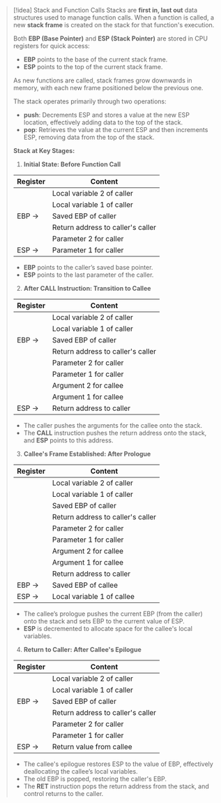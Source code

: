 > [!idea] Stack and Function Calls
> Stacks are **first in, last out** data structures used to manage function calls. When a function is called, a new **stack frame** is created on the stack for that function's execution.
>
> Both **EBP (Base Pointer)** and **ESP (Stack Pointer)** are stored in CPU registers for quick access:
> - **EBP** points to the base of the current stack frame.
> - **ESP** points to the top of the current stack frame.
>
> As new functions are called, stack frames grow downwards in memory, with each new frame positioned below the previous one.
>
> The stack operates primarily through two operations:
> - **push**: Decrements ESP and stores a value at the new ESP location, effectively adding data to the top of the stack.
> - **pop**: Retrieves the value at the current ESP and then increments ESP, removing data from the top of the stack.
>
> **Stack at Key Stages:**
>
> 1. **Initial State: Before Function Call**
>
> | Register | Content                    |
> |----------|----------------------------|
> |          | Local variable 2 of caller |
> |          | Local variable 1 of caller |
> | EBP →    | Saved EBP of caller        |
> |          | Return address to caller's caller |
> |          | Parameter 2 for caller     |
> | ESP →    | Parameter 1 for caller     |
>
> - **EBP** points to the caller’s saved base pointer.
> - **ESP** points to the last parameter of the caller.
>
> 2. **After CALL Instruction: Transition to Callee**
>
> | Register | Content                    |
> |----------|----------------------------|
> |          | Local variable 2 of caller |
> |          | Local variable 1 of caller |
> | EBP →    | Saved EBP of caller        |
> |          | Return address to caller's caller |
> |          | Parameter 2 for caller     |
> |          | Parameter 1 for caller     |
> |          | Argument 2 for callee      |
> |          | Argument 1 for callee      |
> | ESP →    | Return address to caller   |
>
> - The caller pushes the arguments for the callee onto the stack.
> - The **CALL** instruction pushes the return address onto the stack, and **ESP** points to this address.
>
> 3. **Callee's Frame Established: After Prologue**
>
> | Register | Content                    |
> |----------|----------------------------|
> |          | Local variable 2 of caller |
> |          | Local variable 1 of caller |
> |          | Saved EBP of caller        |
> |          | Return address to caller's caller |
> |          | Parameter 2 for caller     |
> |          | Parameter 1 for caller     |
> |          | Argument 2 for callee      |
> |          | Argument 1 for callee      |
> |          | Return address to caller   |
> | EBP →    | Saved EBP of callee        |
> | ESP →    | Local variable 1 of callee |
>
> - The callee’s prologue pushes the current EBP (from the caller) onto the stack and sets EBP to the current value of ESP.
> - **ESP** is decremented to allocate space for the callee's local variables.
>
> 4. **Return to Caller: After Callee's Epilogue**
>
> | Register | Content                    |
> |----------|----------------------------|
> |          | Local variable 2 of caller |
> |          | Local variable 1 of caller |
> | EBP →    | Saved EBP of caller        |
> |          | Return address to caller's caller |
> |          | Parameter 2 for caller     |
> |          | Parameter 1 for caller     |
> | ESP →    | Return value from callee   |
>
> - The callee's epilogue restores ESP to the value of EBP, effectively deallocating the callee’s local variables.
> - The old EBP is popped, restoring the caller's EBP.
> - The **RET** instruction pops the return address from the stack, and control returns to the caller.
